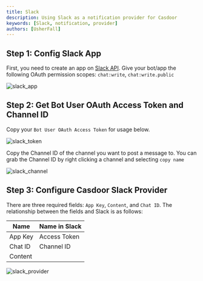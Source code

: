 ```yaml
---
title: Slack
description: Using Slack as a notification provider for Casdoor
keywords: [Slack, notification, provider]
authors: [UsherFall]
---
```


## Step 1: Config Slack App

First, you need to create an app on [Slack API](https://api.slack.com/apps). Give your bot/app the following OAuth permission scopes: `chat:write`, `chat:write.public`

![slack_app](/img/providers/notification/slack_app.png)

## Step 2: Get Bot User OAuth Access Token and Channel ID

Copy your `Bot User OAuth Access Token` for usage below.

![slack_token](/img/providers/notification/slack_token.png)

Copy the Channel ID of the channel you want to post a message to. You can grab the Channel ID by right clicking a channel and selecting `copy name`

![slack_channel](/img/providers/notification/slack_channel.png)


## Step 3: Configure Casdoor Slack Provider

There are three required fields: `App Key`, `Content`, and `Chat ID`. The relationship between the fields and Slack is as follows:

| Name    | Name in Slack |
|---------|---------------|
| App Key | Access Token  |
| Chat ID | Channel ID    |
| Content |               |

![slack_provider](/img/providers/notification/slack_provider.png)
